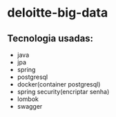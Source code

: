 # deloitte-big-data
## Tecnologia usadas:
- java
- jpa
- spring
- postgresql
- docker(container postgresql)
- spring security(encriptar senha)
- lombok
- swagger

